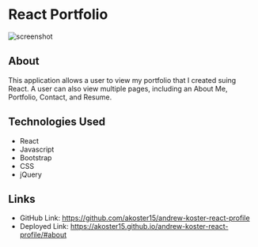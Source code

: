 # React Portfolio

![screenshot](https://github.com/akoster15/andrew-koster-react-profile/blob/main/src/images/portfolio-screenshot.PNG)

## About

This application allows a user to view my portfolio that I created suing React. A user can also view multiple pages, including
an About Me, Portfolio, Contact, and Resume.

## Technologies Used

- React
- Javascript
- Bootstrap
- CSS
- jQuery

## Links

- GitHub Link: https://github.com/akoster15/andrew-koster-react-profile
- Deployed Link: https://akoster15.github.io/andrew-koster-react-profile/#about
